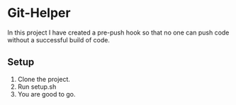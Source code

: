 # Git-Helper

In this project I have created a pre-push hook so that no one can push code without a successful build of code.

## Setup
1. Clone the project.
2. Run setup.sh
3. You are good to go.
